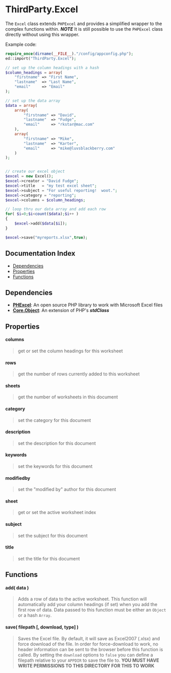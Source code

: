 # ThirdParty.Excel

The `Excel` class extends `PHPExcel` and provides a simplified wrapper to the complex functions within.  *__NOTE__* It is still possible to use the `PHPExcel` class directly without using this wrapper.

Example code:
```php
require_once(dirname(__FILE__)."/config/appconfig.php");
ed::import("ThirdParty.Excel");

// set up the column headings with a hash
$column_headings = array(
	"firstname"	=> "First Name",
	"lastname"	=> "Last Name",
	"email"		=> "Email"
);

// set up the data array
$data = array(
	array(
		"firstname"	=> "David",
		"lastname"	=> "Fudge",
		"email"		=> "rkstar@mac.com"
	),
	array(
		"firstname" => "Mike",
		"lastname"	=> "Karter",
		"email"		=> "mike@luvsblackberry.com"
	)
);


// create our excel object
$excel = new Excel();
$excel->creator = "David Fudge";
$excel->title   = "my test excel sheet";
$excel->subject = "For useful reporting!  woot.";
$excel->category = "reporting";
$excel->columns = $column_headings;

// loop thru our data array and add each row
for( $i=0;$i<count($data);$i++ )
{
	$excel->add($data[$i]);
}

$excel->save("myreports.xlsx",true);
```

## Documentation Index

* [Dependencies](#dependencies)
* [Properties](#properties)
* [Functions](#functions)

## Dependencies

* [**PHExcel**](http://phpexcel.codeplex.com/): An open source PHP library to work with Microsoft Excel files
* [**Core.Object**](https://github.com/rkstar/ed/tree/master/docs/Core/Object.md): An extension of PHP's *__stdClass__*

## Properties

#### columns
> get or set the column headings for this worksheet

#### rows
> get the number of rows currently added to this worksheet

#### sheets
> get the number of worksheets in this document

#### category
> set the category for this document

#### description
> set the description for this document

#### keywords
> set the keywords for this document

#### modifiedby
> set the "modified by" author for this document

#### sheet
> get or set the active worksheet index

#### subject
> set the subject for this document

#### title
> set the title for this document


## Functions

#### add( data )
> Adds a row of data to the active worksheet.  This function will automatically add your column headings (if set) when you add the first row of data.  Data passed to this function must be either an `Object` or a hash `Array`.

#### save( filepath [, download, type] )
> Saves the Excel file.  By default, it will save as Excel2007 (.xlsx) and force download of the file.  In order for force-download to work, no header information can be sent to the browser before this function is called.  By setting the `download` options to `false` you can define a filepath relative to your `APPDIR` to save the file to.  **YOU MUST HAVE WRITE PERMISSIONS TO THIS DIRECTORY FOR THIS TO WORK**